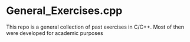 # General_Exercises.cpp
This repo is a general collection of past exercises in C/C++. Most of then were developed for academic purposes
